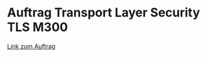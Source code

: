 # Auftrag Transport Layer Security TLS M300

[Link zum Auftrag](https://olat.bbw.ch/auth/1%3A1%3A32012970978%3A2%3A0%3Aserv%3Ax%3A_csrf%3Aea71591d-1338-409d-9787-96f95dffdd38/tls.pdf)